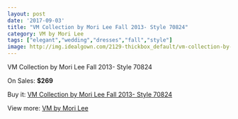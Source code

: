 ```yaml
---
layout: post
date: '2017-09-03'
title: "VM Collection by Mori Lee Fall 2013- Style 70824"
category: VM by Mori Lee
tags: ["elegant","wedding","dresses","fall","style"]
image: http://img.idealgown.com/2129-thickbox_default/vm-collection-by-mori-lee-fall-2013-style-70824.jpg
---
```

VM Collection by Mori Lee Fall 2013- Style 70824

On Sales: **$269**
<a href="https://www.idealgown.com/en/vm-by-mori-lee/1010-vm-collection-by-mori-lee-fall-2013-style-70824.html"><amp-img layout="responsive" width="600" height="600" src="//img.idealgown.com/2129-thickbox_default/vm-collection-by-mori-lee-fall-2013-style-70824.jpg" alt="VM Collection by Mori Lee Fall 2013- Style 70824 0" /></a>
<a href="https://www.idealgown.com/en/vm-by-mori-lee/1010-vm-collection-by-mori-lee-fall-2013-style-70824.html"><amp-img layout="responsive" width="600" height="600" src="//img.idealgown.com/2131-thickbox_default/vm-collection-by-mori-lee-fall-2013-style-70824.jpg" alt="VM Collection by Mori Lee Fall 2013- Style 70824 1" /></a>
<a href="https://www.idealgown.com/en/vm-by-mori-lee/1010-vm-collection-by-mori-lee-fall-2013-style-70824.html"><amp-img layout="responsive" width="600" height="600" src="//img.idealgown.com/2130-thickbox_default/vm-collection-by-mori-lee-fall-2013-style-70824.jpg" alt="VM Collection by Mori Lee Fall 2013- Style 70824 2" /></a>

Buy it: [VM Collection by Mori Lee Fall 2013- Style 70824](https://www.idealgown.com/en/vm-by-mori-lee/1010-vm-collection-by-mori-lee-fall-2013-style-70824.html "VM Collection by Mori Lee Fall 2013- Style 70824")

View more: [VM by Mori Lee](https://www.idealgown.com/en/13-vm-by-mori-lee "VM by Mori Lee")